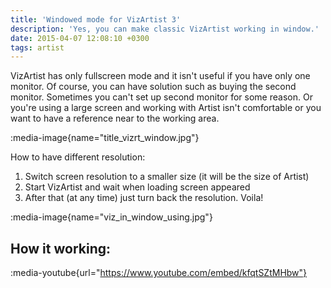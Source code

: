 ```yaml
---
title: 'Windowed mode for VizArtist 3'
description: 'Yes, you can make classic VizArtist working in window.'
date: 2015-04-07 12:08:10 +0300
tags: artist
---
```


VizArtist has only fullscreen mode and it isn't useful if you have only one monitor. Of course, you can have solution such as buying the second monitor. Sometimes you can't set up second monitor for some reason. Or you're using a large screen and working with Artist isn't comfortable or you want to have a reference near to the working area.

:media-image{name="title_vizrt_window.jpg"}

How to have different resolution:

1. Switch screen resolution to a smaller size (it will be the size of Artist)
2. Start VizArtist and wait when loading screen appeared
3. After that (at any time) just turn back the resolution. Voila!

:media-image{name="viz_in_window_using.jpg"}

## How it working:

:media-youtube{url="https://www.youtube.com/embed/kfqtSZtMHbw"}
